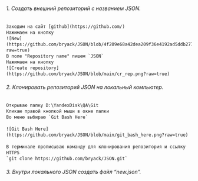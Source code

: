 ###### 1. Создать внешний репозиторий c названием JSON.

    Заходим на сайт [github](https://github.com/)  
    Нажимаем на кнопку   
    ![New](https://github.com/bryack/JSON/blob/4f209e68a42dea209f36e4192ad5ddb277189202/new_rep.png?raw=true)  
    В поле "Repository name" пишем `JSON`  
    Нажимаем на кнопку  
    ![Create repository](https://github.com/bryack/JSON/blob/main/cr_rep.png?raw=true)

###### 2. Клонировать репозиторий JSON на локальный компьютер.

    Открываю папку D:\YandexDisk\QA\Git
    Кликаю правой кнопкой мыши в окне папки
    Во меню выбираю `Git Bash Here`  

    ![Git Bash Here](https://github.com/bryack/JSON/blob/main/git_bash_here.png?raw=true)

    В терминале прописываю команду для клонирования репозитория и ссылку HTTPS 
    `git clone https://github.com/bryack/JSON.git`

###### 3. Внутри локального JSON создать файл “new.json”.
